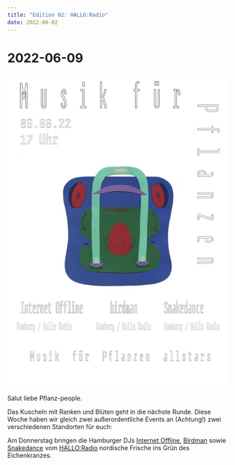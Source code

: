 ```yaml
---
title: "Edition 02: HALLO:Radio"
date: 2022-06-02
---
```


# 2022-06-09

![](./220609.jpg)

Salut liebe Pflanz-people.

Das Kuscheln mit Ranken und Blüten geht in die nächste Runde. Diese Woche haben wir gleich zwei außerordentliche Events an (Achtung!) zwei verschiedenen Standorten für euch:

Am Donnerstag bringen die Hamburger DJs [Internet Offline](https://soundcloud.com/djinternetoffline), [Birdman](https://soundcloud.com/birdman111) sowie [Snakedance](https://soundcloud.com/snakedance44) vom [HALLO:Radio](https://www.halloradio.net) nordische Frische ins Grün des Eichenkranzes.
